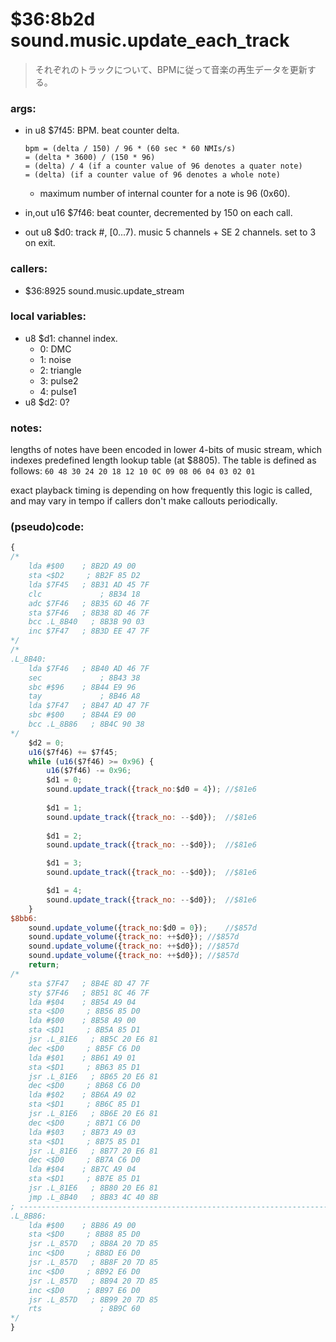 ﻿
# $36:8b2d sound.music.update_each_track
> それぞれのトラックについて、BPMに従って音楽の再生データを更新する。

### args:
+	in u8 $7f45: BPM. beat counter delta.
        
        bpm = (delta / 150) / 96 * (60 sec * 60 NMIs/s)
        = (delta * 3600) / (150 * 96)
        = (delta) / 4 (if a counter value of 96 denotes a quater note)
        = (delta) (if a counter value of 96 denotes a whole note)
    -   maximum number of internal counter for a note is 96 (0x60).
+	in,out u16 $7f46: beat counter, decremented by 150 on each call.
+	out u8 $d0: track #, [0...7). music 5 channels + SE 2 channels. set to 3 on exit.

### callers:
+	$36:8925 sound.music.update_stream

### local variables:
+	u8 $d1: channel index.
    -   0: DMC
    -   1: noise
    -   2: triangle
    -   3: pulse2
    -   4: pulse1
+	u8 $d2: 0?

### notes:
lengths of notes have been encoded in lower 4-bits of music stream,
which indexes predefined length lookup table (at $8805).
The table is defined as follows:
    `60 48 30 24 20 18 12 10 0C 09 08 06 04 03 02 01`

exact playback timing is depending on how frequently this logic is called,
and may vary in tempo if callers don't make callouts periodically.

### (pseudo)code:
```js
{
/*
    lda #$00    ; 8B2D A9 00
    sta <$D2     ; 8B2F 85 D2
    lda $7F45   ; 8B31 AD 45 7F
    clc             ; 8B34 18
    adc $7F46   ; 8B35 6D 46 7F
    sta $7F46   ; 8B38 8D 46 7F
    bcc .L_8B40   ; 8B3B 90 03
    inc $7F47   ; 8B3D EE 47 7F
*/
/*
.L_8B40:
    lda $7F46   ; 8B40 AD 46 7F
    sec             ; 8B43 38
    sbc #$96    ; 8B44 E9 96
    tay             ; 8B46 A8
    lda $7F47   ; 8B47 AD 47 7F
    sbc #$00    ; 8B4A E9 00
    bcc .L_8B86   ; 8B4C 90 38
*/
	$d2 = 0;
	u16($7f46) += $7f45;
	while (u16($7f46) >= 0x96) {
		u16($7f46) -= 0x96;
		$d1 = 0;
		sound.update_track({track_no:$d0 = 4});	//$81e6
		
		$d1 = 1;
		sound.update_track({track_no: --$d0});	//$81e6
		
		$d1 = 2;
		sound.update_track({track_no: --$d0});	//$81e6

		$d1 = 3;
		sound.update_track({track_no: --$d0});	//$81e6

		$d1 = 4;
		sound.update_track({track_no: --$d0});	//$81e6
	}
$8bb6:
	sound.update_volume({track_no:$d0 = 0});	//$857d
	sound.update_volume({track_no: ++$d0});	//$857d
	sound.update_volume({track_no: ++$d0});	//$857d
	sound.update_volume({track_no: ++$d0});	//$857d
	return;
/*
    sta $7F47   ; 8B4E 8D 47 7F
    sty $7F46   ; 8B51 8C 46 7F
    lda #$04    ; 8B54 A9 04
    sta <$D0     ; 8B56 85 D0
    lda #$00    ; 8B58 A9 00
    sta <$D1     ; 8B5A 85 D1
    jsr .L_81E6   ; 8B5C 20 E6 81
    dec <$D0     ; 8B5F C6 D0
    lda #$01    ; 8B61 A9 01
    sta <$D1     ; 8B63 85 D1
    jsr .L_81E6   ; 8B65 20 E6 81
    dec <$D0     ; 8B68 C6 D0
    lda #$02    ; 8B6A A9 02
    sta <$D1     ; 8B6C 85 D1
    jsr .L_81E6   ; 8B6E 20 E6 81
    dec <$D0     ; 8B71 C6 D0
    lda #$03    ; 8B73 A9 03
    sta <$D1     ; 8B75 85 D1
    jsr .L_81E6   ; 8B77 20 E6 81
    dec <$D0     ; 8B7A C6 D0
    lda #$04    ; 8B7C A9 04
    sta <$D1     ; 8B7E 85 D1
    jsr .L_81E6   ; 8B80 20 E6 81
    jmp .L_8B40   ; 8B83 4C 40 8B
; ----------------------------------------------------------------------------
.L_8B86:
    lda #$00    ; 8B86 A9 00
    sta <$D0     ; 8B88 85 D0
    jsr .L_857D   ; 8B8A 20 7D 85
    inc <$D0     ; 8B8D E6 D0
    jsr .L_857D   ; 8B8F 20 7D 85
    inc <$D0     ; 8B92 E6 D0
    jsr .L_857D   ; 8B94 20 7D 85
    inc <$D0     ; 8B97 E6 D0
    jsr .L_857D   ; 8B99 20 7D 85
    rts             ; 8B9C 60
*/
}
```




